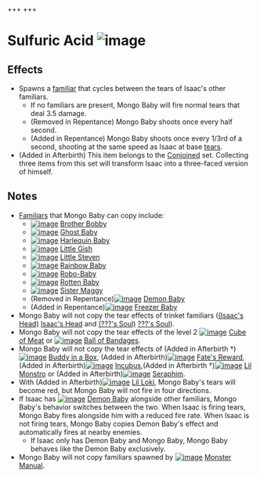 +++
+++

 # Sulfuric Acid ![image](/image/Sulfuric_Acid.png) 


Effects
---------


* Spawns a [familiar](/wiki/Familiar "Familiar") that cycles between the tears of Isaac's other familiars.
	+ If no familiars are present, Mongo Baby will fire normal tears that deal 3.5 damage.
	+ (Removed in Repentance) Mongo Baby shoots once every half second.
	+ (Added in Repentance) Mongo Baby shoots once every 1/3rd of a second, shooting at the same speed as Isaac at base [tears](/wiki/Tears "Tears").
* (Added in Afterbirth) This item belongs to the [Conjoined](/wiki/Conjoined "Conjoined") set. Collecting three items from this set will transform Isaac into a three-faced version of himself.


Notes
-------


* [Familiars](/wiki/Familiar "Familiar") that Mongo Baby can copy include:
	+ [![image](/image/Brother_Bobby.png)](/wiki/Brother_Bobby "Brother Bobby") [Brother Bobby](/wiki/Brother_Bobby "Brother Bobby")
	+ [![image](/image/Ghost_Baby.png)](/wiki/Ghost_Baby "Ghost Baby") [Ghost Baby](/wiki/Ghost_Baby "Ghost Baby")
	+ [![image](/image/Harlequin_Baby.png)](/wiki/Harlequin_Baby "Harlequin Baby") [Harlequin Baby](/wiki/Harlequin_Baby "Harlequin Baby")
	+ [![image](/image/Little_Gish.png)](/wiki/Little_Gish "Little Gish") [Little Gish](/wiki/Little_Gish "Little Gish")
	+ [![image](/image/Little_Steven.png)](/wiki/Little_Steven "Little Steven") [Little Steven](/wiki/Little_Steven "Little Steven")
	+ [![image](/image/Rainbow_Baby.png)](/wiki/Rainbow_Baby "Rainbow Baby") [Rainbow Baby](/wiki/Rainbow_Baby "Rainbow Baby")
	+ [![image](/image/Robo-Baby.png)](/wiki/Robo-Baby "Robo-Baby") [Robo-Baby](/wiki/Robo-Baby "Robo-Baby")
	+ [![image](/image/Rotten_Baby.png)](/wiki/Rotten_Baby "Rotten Baby") [Rotten Baby](/wiki/Rotten_Baby "Rotten Baby")
	+ [![image](/image/Sister_Maggy.png)](/wiki/Sister_Maggy "Sister Maggy") [Sister Maggy](/wiki/Sister_Maggy "Sister Maggy")
	+ (Removed in Repentance)[![image](/image/Demon_Baby.png)](/wiki/Demon_Baby "Demon Baby") [Demon Baby](/wiki/Demon_Baby "Demon Baby")
	+ (Added in Repentance)[![image](/image/Freezer_Baby.png)](/wiki/Freezer_Baby "Freezer Baby") [Freezer Baby](/wiki/Freezer_Baby "Freezer Baby")
* Mongo Baby will not copy the tear effects of trinket familiars ([(Isaac's Head)](/wiki/Isaac%27s_Head "Isaac's Head") [Isaac's Head](/wiki/Isaac%27s_Head "Isaac's Head") and [(???'s Soul)](/wiki/%3F%3F%3F%27s_Soul "???'s Soul") [???'s Soul](/wiki/%3F%3F%3F%27s_Soul "???'s Soul")).
* Mongo Baby will not copy the tear effects of the level 2 [![image](/image/Cube_of_Meat.png)](/wiki/Cube_of_Meat "Cube of Meat") [Cube of Meat](/wiki/Cube_of_Meat "Cube of Meat") or [![image](/image/Ball_of_Bandages.png)](/wiki/Ball_of_Bandages "Ball of Bandages") [Ball of Bandages](/wiki/Ball_of_Bandages "Ball of Bandages").
* Mongo Baby will not copy the tear effects of (Added in Afterbirth †)[![image](/image/Buddy_in_a_Box.png)](/wiki/Buddy_in_a_Box "Buddy in a Box") [Buddy in a Box](/wiki/Buddy_in_a_Box "Buddy in a Box"), (Added in Afterbirth)[![image](/image/Fate%27s_Reward.png)](/wiki/Fate%27s_Reward "Fate's Reward") [Fate's Reward](/wiki/Fate%27s_Reward "Fate's Reward"), (Added in Afterbirth)[![image](/image/Incubus.png)](/wiki/Incubus "Incubus") [Incubus](/wiki/Incubus "Incubus"),(Added in Afterbirth †)[![image](/image/Lil_Monstro.png)](/wiki/Lil_Monstro "Lil Monstro") [Lil Monstro](/wiki/Lil_Monstro "Lil Monstro") or (Added in Afterbirth)[![image](/image/Seraphim.png)](/wiki/Seraphim "Seraphim") [Seraphim](/wiki/Seraphim "Seraphim").
* With (Added in Afterbirth)[![image](/image/Lil_Loki.png)](/wiki/Lil_Loki "Lil Loki") [Lil Loki](/wiki/Lil_Loki "Lil Loki"), Mongo Baby's tears will become red, but Mongo Baby will not fire in four directions.
* If Isaac has [![image](/image/Demon_Baby.png)](/wiki/Demon_Baby "Demon Baby") [Demon Baby](/wiki/Demon_Baby "Demon Baby") alongside other familiars, Mongo Baby's behavior switches between the two. When Isaac is firing tears, Mongo Baby fires alongside him with a reduced fire rate. When Isaac is not firing tears, Mongo Baby copies Demon Baby's effect and automatically fires at nearby enemies.
	+ If Isaac only has Demon Baby and Mongo Baby, Mongo Baby behaves like the Demon Baby exclusively.
* Mongo Baby will not copy familiars spawned by [![image](/image/Monster_Manual.png)](/wiki/Monster_Manual "Monster Manual") [Monster Manual](/wiki/Monster_Manual "Monster Manual").


